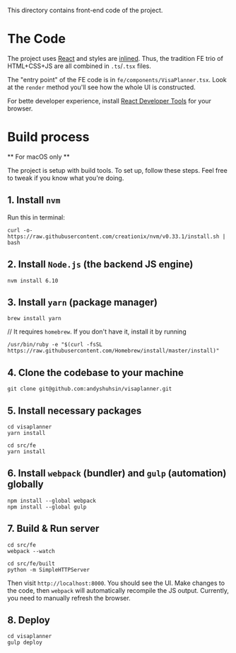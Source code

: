This directory contains front-end code of the project.

# The Code

The project uses
[React](https://facebook.github.io/react/tutorial/tutorial.html) and
styles are [inlined](https://facebook.github.io/react/docs/dom-elements.html#style). Thus, the tradition FE trio of HTML+CSS+JS are all combined in `.ts`/`.tsx` files.

The "entry point" of the FE code is in `fe/components/VisaPlanner.tsx`.
Look at the `render` method you'll see how the whole UI is constructed.

For bette developer experience, install [React Developer Tools](https://chrome.google.com/webstore/detail/react-developer-tools/fmkadmapgofadopljbjfkapdkoienihi) for your browser.

# Build process

** For macOS only **

The project is setup with build tools. To set up, follow these steps. Feel free to tweak if you know what you're doing.

## 1. Install `nvm`
Run this in terminal:
```
curl -o- https://raw.githubusercontent.com/creationix/nvm/v0.33.1/install.sh | bash
```

## 2. Install `Node.js` (the backend JS engine)
```
nvm install 6.10
```

## 3. Install `yarn` (package manager)
```
brew install yarn
```

// It requires `homebrew`. If you don't have it, install it by running
```
/usr/bin/ruby -e "$(curl -fsSL https://raw.githubusercontent.com/Homebrew/install/master/install)"
```

## 4. Clone the codebase to your machine  
```
git clone git@github.com:andyshuhsin/visaplanner.git
```

## 5. Install necessary packages 
```
cd visaplanner
yarn install

cd src/fe
yarn install
```

## 6. Install `webpack` (bundler) and `gulp` (automation) globally
```
npm install --global webpack
npm install --global gulp
```

## 7. Build & Run server

```
cd src/fe
webpack --watch
```

```
cd src/fe/built
python -m SimpleHTTPServer
```

Then visit `http://localhost:8000`. You should see the UI.
Make changes to the code, then `webpack` will automatically recompile the JS output.
Currently, you need to manually refresh the browser.

## 8. Deploy
```
cd visaplanner
gulp deploy
```
